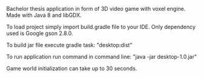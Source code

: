 Bachelor thesis application in form of 3D video game with voxel engine. Made with Java 8 and libGDX.

To load project simply import build.gradle file to your IDE. Only dependency used is Google gson 2.8.0.

To build jar file execute gradle task: 
  "desktop:dist"

To run application run command in command line:
  "java -jar desktop-1.0.jar"
  
Game world initialization can take up to 30 seconds.
